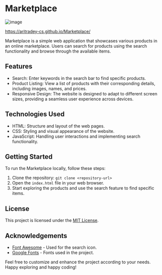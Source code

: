 # Marketplace
![image](https://github.com/aritradey-CS/Marketplace/assets/81703791/dbe12b7e-b3b5-43dc-8606-19c3b1b77428)

https://aritradey-cs.github.io/Marketplace/

Marketplace is a simple web application that showcases various products in an online marketplace. Users can search for products using the search functionality and browse through the available items.

## Features

- Search: Enter keywords in the search bar to find specific products.
- Product Listing: View a list of products with their corresponding details, including images, names, and prices.
- Responsive Design: The website is designed to adapt to different screen sizes, providing a seamless user experience across devices.

## Technologies Used

- HTML: Structure and layout of the web pages.
- CSS: Styling and visual appearance of the website.
- JavaScript: Handling user interactions and implementing search functionality.

## Getting Started

To run the Marketplace locally, follow these steps:

1. Clone the repository: `git clone <repository-url>`
2. Open the `index.html` file in your web browser.
3. Start exploring the products and use the search feature to find specific items.

## License

This project is licensed under the [MIT License](LICENSE).

## Acknowledgements

- [Font Awesome](https://fontawesome.com/) - Used for the search icon.
- [Google Fonts](https://fonts.google.com/) - Fonts used in the project.

Feel free to customize and enhance the project according to your needs. Happy exploring and happy coding!



